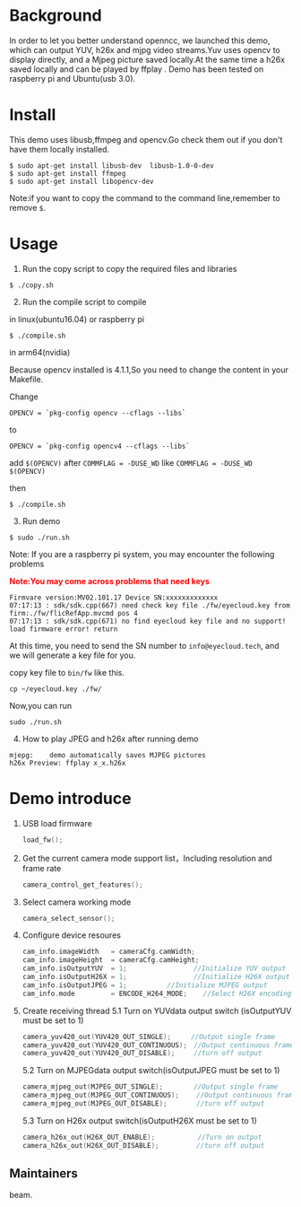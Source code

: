 # Background

In order to let you better understand openncc, we launched this demo, which can output YUV, h26x and mjpg video streams.Yuv uses opencv to display directly, and a Mjpeg picture saved locally.At the same time a h26x saved locally and can be played by ffplay .  Demo has been tested on raspberry pi and Ubuntu(usb 3.0).

# Install

This demo uses libusb,ffmpeg and opencv.Go check them out if you don't have them locally installed.

```shell
$ sudo apt-get install libusb-dev  libusb-1.0-0-dev
$ sudo apt-get install ffmpeg
$ sudo apt-get install libopencv-dev
```

Note:if you want to copy the command to the command line,remember to remove `$`.

# Usage

1. Run the copy script to copy the required files and libraries 

```shell
$ ./copy.sh
```

2.  Run the compile script to compile 

in linux(ubuntu16.04) or raspberry pi

```shell
$ ./compile.sh
```

in arm64(nvidia)

Because opencv installed is 4.1.1,So you need to change the content in your Makefile.

Change 
```shell
OPENCV = `pkg-config opencv --cflags --libs`
```
to 
```shell
OPENCV = `pkg-config opencv4 --cflags --libs`
```

add `$(OPENCV)` after `COMMFLAG = -DUSE_WD`
like `COMMFLAG = -DUSE_WD $(OPENCV)`

then

```shell
$ ./compile.sh
```


3. Run demo

```shell
$ sudo ./run.sh
```

Note: If you are a raspberry pi system, you may encounter the following problems 

**<font color="red">Note:You may come across problems that need keys</font>**

```shell
Firmvare version:MV02.101.17 Device SN:xxxxxxxxxxxxx
07:17:13 : sdk/sdk.cpp(667) need check key file ./fw/eyecloud.key from firm:./fw/flicRefApp.mvcmd pos 4
07:17:13 : sdk/sdk.cpp(671) no find eyecloud key file and no support!
load firmware error! return
```

At this time, you need to send the SN number to `info@eyecloud.tech`, and we will generate a key file for you.

copy key file to `bin/fw` like this.

```shell
cp ~/eyecloud.key ./fw/
```

 Now,you can run

```shell
sudo ./run.sh
```

4. How to play JPEG and h26x after running demo 

```
mjepg:    demo automatically saves MJPEG pictures
h26x Preview: ffplay x_x.h26x
```

# Demo introduce 

1. USB load firmware

   ```c++
   load_fw();
   ```

2. Get the current camera mode support list，Including resolution and frame rate

   ```c++
   camera_control_get_features();
   ```

3. Select camera working mode

   ```c++
   camera_select_sensor();
   ```

4. Configure device resoures

   ```c++
   cam_info.imageWidth   = cameraCfg.camWidth;　
   cam_info.imageHeight  = cameraCfg.camHeight;　　
   cam_info.isOutputYUV  = 1;　　　　　　　　　　//Initialize YUV output
   cam_info.isOutputH26X = 1;　　　　　　　　　　//Initialize H26X output
   cam_info.isOutputJPEG = 1;          //Initialize MJPEG output
   cam_info.mode         = ENCODE_H264_MODE;    //Select H26X encoding mode, 264/265
   ```

5. Create receiving thread
   5.1 Turn on YUVdata output switch	(isOutputYUV must be set to 1)

   ```c++
   camera_yuv420_out(YUV420_OUT_SINGLE);　　　//Output single frame
   camera_yuv420_out(YUV420_OUT_CONTINUOUS);　//Output continuous frames 
   camera_yuv420_out(YUV420_OUT_DISABLE);　   //turn off output
   ```

   5.2  Turn on MJPEGdata output switch(isOutputJPEG must be set to 1)

   ```c++
   camera_mjpeg_out(MJPEG_OUT_SINGLE); 　　　　//Output single frame
   camera_mjpeg_out(MJPEG_OUT_CONTINUOUS); 　　//Output continuous frames
   camera_mjpeg_out(MJPEG_OUT_DISABLE); 　　   //turn off output
   ```

   5.3  Turn on H26x output switch(isOutputH26X must be set to 1)

   ```c++
   camera_h26x_out(H26X_OUT_ENABLE); 　　　　   //Turn on output
   camera_h26x_out(H26X_OUT_DISABLE); 　　　　　//turn off output　
   ```

## Maintainers

beam.
